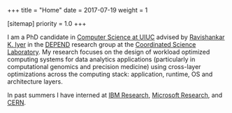 +++
title = "Home"
date = 2017-07-19
weight = 1

[sitemap]
  priority = 1.0
+++

I am a PhD candidate in [Computer Science at UIUC][cs@uiuc] advised by [Ravishankar K. Iyer][rkiyer]
in the [DEPEND][] research group at the [Coordinated Science Laboratory][csl]. My research focuses
on the design of workload optimized computing systems for data analytics applications (particularly
in computational genomics and precision medicine) using cross-layer optimizations across the
computing stack: application, runtime, OS and architecture layers.

In past summers I have interned at [IBM Research][ibm], [Microsoft Research][msr], and [CERN][].

[cs@uiuc]: https://cs.illinois.edu
[rkiyer]: https://ece.illinois.edu/about/directory/faculty/rkiyer
[depend]: http://publish.illinois.edu/csldepend/
[csl]: http://csl.illinois.edu/
[cern]: https://cern.ch
[msr]: http://research.microsoft.com
[ibm]: http://ibm.com
